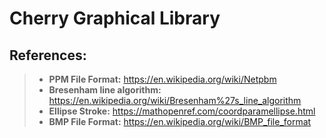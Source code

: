 # Cherry Graphical Library


## References:
> - **PPM File Format:** https://en.wikipedia.org/wiki/Netpbm
> - **Bresenham line algorithm:** https://en.wikipedia.org/wiki/Bresenham%27s_line_algorithm
> - **Ellipse Stroke:** https://mathopenref.com/coordparamellipse.html
> - **BMP File Format:** https://en.wikipedia.org/wiki/BMP_file_format